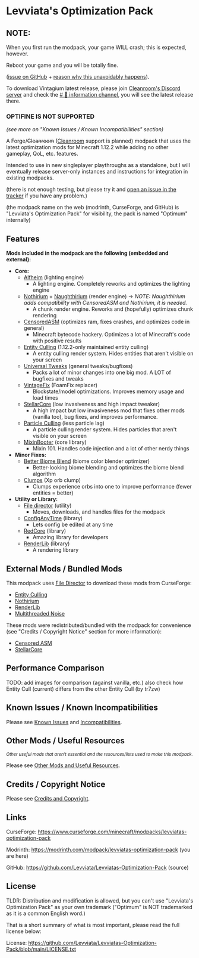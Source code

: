 # Levviata's Optimization Pack

## NOTE:

When you first run the modpack, your game WILL crash; this is expected, however.

Reboot your game and you will be totally fine.


([issue on GitHub](https://github.com/TerraFirmaCraft-The-Final-Frontier/FileDirector/issues/31) + [reason why this unavoidably happens](https://github.com/Levviata/Levviatas-Optimization-Pack-public/blob/72e72c417410e9ee3f867704bf0cac6d576c6bf1/Misc/filedirectorissue.png)).

To download Vintagium latest release,
please join [Cleanroom's Discord server](https://discord.com/invite/f2K4aSpG4F)
and check the [# 🌟 information channel](https://discord.com/channels/926486493562814515/1185366081133617293/1259432738843398265),
you will see the latest release there.

### OPTIFINE IS NOT SUPPORTED
_(see more on "Known Issues / Known Incompatibilities" section)_

A Forge/~~Cleanroom~~ ([Cleanroom](discord.gg/f2K4aSpG4F) support is planned) modpack
that uses the latest optimization mods for Minecraft 1.12.2 while adding no other gameplay,
QoL, etc. features.

Intended to use in new singleplayer playthroughs as a standalone,
but I will eventually release server-only instances and instructions for integration in existing modpacks.

(there is not enough testing,
but please try it
and [open an issue in the tracker](https://github.com/Levviata/Levviatas-Optimization-Pack/issues)
if you have any problem.)

(the modpack name on the web (modrinth, CurseForge, and GitHub) is "Levviata's Optimization Pack" for visibility,
the pack is named "Optimum" internally)

## Features
**Mods included in the modpack are the following (embedded and external):**
- **Core:**
  - [Alfheim](https://modrinth.com/mod/alfheim-lighting-engine) (lighting engine)
    - A lighting engine. Completely reworks and optimizes the lighting engine
  - [Nothirium](https://www.curseforge.com/minecraft/mc-mods/nothirium) + [Naughthirium](https://modrinth.com/mod/naughthirium) (render engine) -> _NOTE: Naughthirium adds compatibility with CensoredASM and Nothirium, it is needed._
    - A chunk render engine. Reworks and (hopefully) optimizes chunk rendering
  - [CensoredASM](https://www.curseforge.com/minecraft/mc-mods/lolasm) (optimizes ram, fixes crashes, and optimizes code in general)
    - Minecraft bytecode hackery. Optimizes a lot of Minecraft's code with positive results
  - [Entity Culling](https://www.curseforge.com/minecraft/mc-mods/entity-culling) (1.12.2-only maintained entity culling)
    - A entity culling render system. Hides entities that aren't visible on your screen
  - [Universal Tweaks](https://www.curseforge.com/minecraft/mc-mods/universal-tweaks) (general tweaks/bugfixes)
    - Packs a lot of minor changes into one big mod. A LOT of bugfixes and tweaks
  - [VintageFix](https://modrinth.com/mod/vintagefix) (FoamFix replacer)
    - Blockstate/model optimizations. Improves memory usage and load times
  - [StellarCore](https://www.curseforge.com/minecraft/mc-mods/stellarcore) (low invasiveness and high impact tweaker)
    - A high impact but low invasiveness mod that fixes other mods (vanilla too), bug fixes, and improves performance.
  - [Particle Culling](https://www.curseforge.com/minecraft/mc-mods/particle-culling) (less particle lag)
    - A particle culling render system. Hides particles that aren't visible on your screen
  - [MixinBooter](https://modrinth.com/mod/mixinbooter) (core library)
    - Mixin 101. Handles code injection and a lot of other nerdy things
- **Minor Fixes:**
  - [Better Biome Blend](https://www.curseforge.com/minecraft/mc-mods/better-biome-blend) (biome color blender optimizer)
    - Better-looking biome blending and optimizes the biome blend algorithm
  - [Clumps](https://www.curseforge.com/minecraft/mc-mods/clumps) (Xp orb clump)
    - Clumps experience orbs into one to improve performance (fewer entities = better)
- **Utility or Library:**
  - [File director](https://modrinth.com/mod/filedirector) (utility)
    - Moves, downloads, and handles files for the modpack
  - [ConfigAnyTime](https://www.curseforge.com/minecraft/mc-mods/configanytime) (library)
    - Lets config be edited at any time
  - [RedCore](https://www.curseforge.com/minecraft/mc-mods/red-core) (library)
    - Amazing library for developers
  - [RenderLib](https://www.curseforge.com/minecraft/mc-mods/renderlib) (library)
    - A rendering library

## External Mods / Bundled Mods
This modpack uses [File Director](https://modrinth.com/mod/filedirector) to download these mods from CurseForge:
- [Entity Culling](https://www.curseforge.com/minecraft/mc-mods/entity-culling)
- [Nothirium](https://www.curseforge.com/minecraft/mc-mods/nothirium)
- [RenderLib](https://www.curseforge.com/minecraft/mc-mods/renderlib)
- [Multithreaded Noise](https://www.curseforge.com/minecraft/mc-mods/multithreaded-noise)

These mods were redistributed/bundled with the modpack for convenience (see "Credits / Copyright Notice" section for more information):
- [Censored ASM](https://www.curseforge.com/minecraft/mc-mods/lolasm)
- [StellarCore](https://www.curseforge.com/minecraft/mc-mods/stellarcore)


## Performance Comparison
TODO: add images for comparison (against vanilla, etc.)
also check how Entity Cull (current) differs from the other Entity Cull (by tr7zw)

## Known Issues / Known Incompatibilities
Please see [Known Issues](https://github.com/Levviata/Levviatas-Optimization-Pack/blob/main/Documentation/KNOWN_ISSUES.md)
and [Incompatibilities](https://github.com/Levviata/Levviatas-Optimization-Pack/blob/main/Documentation/INCOMPATIBILITIES.md).

## Other Mods / Useful Resources
<sub>_Other useful mods that aren't essential and the resources/lists used to make this modpack._</sub>

Please see [Other Mods and Useful Resources](https://github.com/Levviata/Levviatas-Optimization-Pack/blob/main/Documentation/RESOURCES.md).

## Credits / Copyright Notice
Please see [Credits and Copyright](https://github.com/Levviata/Levviatas-Optimization-Pack/blob/main/Documentation/CREDITS.md).

## Links

CurseForge: https://www.curseforge.com/minecraft/modpacks/levviatas-optimization-pack

Modrinth: https://modrinth.com/modpack/levviatas-optimization-pack (you are here)

GitHub: https://github.com/Levviata/Levviatas-Optimization-Pack (source)

## License
TLDR: Distribution and modification is allowed, but you can't use "Levviata's Optimization Pack" as your own trademark
("Optimum" is NOT trademarked as it is a common English word.)

That is a short summary of what is most important, please read the full license below:

License: https://github.com/Levviata/Levviatas-Optimization-Pack/blob/main/LICENSE.txt